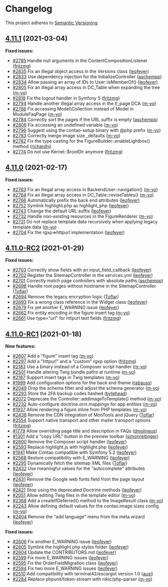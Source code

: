 # Changelog

This project adheres to [Semantic Versioning].

## [4.11.1] (2021-03-04)

**Fixed issues:**

- [#2785] Handle null arguments in the ContentCompositionListener ([fritzmg])
- [#2835] Fix an illegal object access in the Versions class ([leofeyer])
- [#2833] Use dependency injection for the InitializeController ([aschempp])
- [#2834] Allow passing an array of IDs to User::isMemberOf() ([leofeyer])
- [#2805] Fix an illegal array access in DC_Table when expanding the tree ([m-vo])
- [#2818] Fix the logout handler in Symfony 5 ([fritzmg])
- [#2794] Handle another illegal array access in the tl_page DCA ([m-vo])
- [#2788] Fix accessing Model\Collection instead of Model in ModuleFaqPage ([m-vo])
- [#2784] Correctly sort the pages if the URL suffix is empty ([aschempp])
- [#2806] Fix accessing an undefined variable ([m-vo])
- [#2796] Suggest using the contao-setup binary with @php prefix ([m-vo])
- [#2783] Correctly merge image size _defaults ([m-vo])
- [#2782] Fix the type casting for the FigureBuilder::enableLightbox() method ([richardhj])
- [#2774] Do not use Kernel::$rootDir anymore ([fritzmg])

## [4.11.0] (2021-02-17)

**Fixed issues:**

- [#2763] Fix an illegal array access in BackendUser::navigation() ([m-vo])
- [#2764] Fix an illegal array access in DC_Table::reviseTables() ([m-vo])
- [#2766] Automatically prefix the back end attributes ([leofeyer])
- [#2752] Symlink highlight.php as highlight_php ([leofeyer])
- [#2743] Change the default URL suffix ([leofeyer])
- [#2732] Handle non-existing resources in the FigureRenderer ([m-vo])
- [#2731] Do not replace template data recursively when applying legacy template data ([m-vo])
- [#2704] Fix the rgxp=>httpurl implementation ([leofeyer])

## [4.11.0-RC2] (2021-01-29)

**Fixed issues:**

- [#2703] Correctly show fields with an input_field_callback ([leofeyer])
- [#2702] Register the SitemapController in the services.yml ([leofeyer])
- [#2701] Correctly match page controllers with absolute paths ([aschempp])
- [#2698] Handle root pages without hostname in the SitemapController ([Toflar])
- [#2694] Remove the legacy encryption logic ([Toflar])
- [#2693] Fix a wrong class reference in the Widget class ([leofeyer])
- [#2679] Fix yet another E_WARNING issue ([leofeyer])
- [#2662] Fix entity encoding in the figure insert tag ([m-vo])
- [#2661] Use type="url" for httpurl text fields ([fritzmg])

## [4.11.0-RC1] (2021-01-18)

**New features:**

- [#2607] Add a "figure" insert tag ([m-vo])
- [#2297] Add a "httpurl" and a "custom" rgxp option ([fritzmg])
- [#2183] Use a binary instead of a Composer script handler ([m-vo])
- [#2501] Handle altering Twig bundle paths at runtime ([m-vo])
- [#2187] Support insert tags in Twig templates ([m-vo])
- [#1999] Add configuration options for the back end theme ([rabauss])
- [#2049] Drop the schema filter and adjust the schema generator ([m-vo])
- [#2293] Store the 2FA backup codes hashed ([bytehead])
- [#2072] Deprecate the Controller::addImageToTemplate() method ([m-vo])
- [#2232] Auto-configure doctrine.orm.mappings for app entities ([m-vo])
- [#1937] Allow rendering a figure inline from PHP templates ([m-vo])
- [#2438] Remove the CDN integration of MooTools and jQuery ([Toflar])
- [#2554] Support native transport and other mailer transport options ([fritzmg])
- [#1779] Allow overriding page title and description in FAQs ([dmolineus])
- [#1301] Add a "copy URL" button in the preview toolbar ([simonreitinger])
- [#2600] Remove the Composer script handler ([leofeyer])
- [#2593] Replace highlight.js with highlight.php ([leofeyer])
- [#1941] Make Contao compatible with Symfony 5.2 ([leofeyer])
- [#2568] Restore compatibility with E_WARNING ([leofeyer])
- [#2295] Dynamically fetch the sitemap XML files ([Toflar])
- [#2432] Use meaningful values for the "autocomplete" attributes ([leofeyer])
- [#2431] Remove the Google web fonts field from the page layout ([leofeyer])
- [#2421] Stop using the deprecated Doctrine methods ([leofeyer])
- [#2051] Allow editing Twig files in the template editor ([m-vo])
- [#2368] Add a createIfDeferred() method to the ImageResult class ([m-vo])
- [#2243] Allow defining default values for the contao.image.sizes config ([m-vo])
- [#2404] Remove the "add language" menu from the meta wizard ([leofeyer])

**Fixed issues:**

- [#2606] Fix another E_WARNING issue ([leofeyer])
- [#2605] Symlink the highlight.php styles folder ([leofeyer])
- [#2604] Update the CONTRIBUTORS.md ([leofeyer])
- [#2599] Fix more E_WARNING issues ([leofeyer])
- [#2595] Fix the OrderFieldMigration class ([leofeyer])
- [#2594] Fix two more E_WARNING issues ([leofeyer])
- [#2510] Add compatibility with terminal42/escargot version 1.0 ([ausi])
- [#2284] Replace phpunit/token-stream with nikic/php-parser ([m-vo])

[Semantic Versioning]: https://semver.org/spec/v2.0.0.html
[4.11.1]: https://github.com/contao/contao/releases/tag/4.11.1
[4.11.0]: https://github.com/contao/contao/releases/tag/4.11.0
[4.11.0-RC2]: https://github.com/contao/contao/releases/tag/4.11.0-RC2
[4.11.0-RC1]: https://github.com/contao/contao/releases/tag/4.11.0-RC1
[aschempp]: https://github.com/aschempp
[ausi]: https://github.com/ausi
[bytehead]: https://github.com/bytehead
[dmolineus]: https://github.com/dmolineus
[fritzmg]: https://github.com/fritzmg
[leofeyer]: https://github.com/leofeyer
[m-vo]: https://github.com/m-vo
[rabauss]: https://github.com/rabauss
[richardhj]: https://github.com/richardhj
[simonreitinger]: https://github.com/simonreitinger
[Toflar]: https://github.com/Toflar
[#2785]: https://github.com/contao/contao/pull/2785
[#2835]: https://github.com/contao/contao/pull/2835
[#2833]: https://github.com/contao/contao/pull/2833
[#2834]: https://github.com/contao/contao/pull/2834
[#2805]: https://github.com/contao/contao/pull/2805
[#2818]: https://github.com/contao/contao/pull/2818
[#2794]: https://github.com/contao/contao/pull/2794
[#2788]: https://github.com/contao/contao/pull/2788
[#2784]: https://github.com/contao/contao/pull/2784
[#2806]: https://github.com/contao/contao/pull/2806
[#2796]: https://github.com/contao/contao/pull/2796
[#2783]: https://github.com/contao/contao/pull/2783
[#2782]: https://github.com/contao/contao/pull/2782
[#2774]: https://github.com/contao/contao/pull/2774
[#2763]: https://github.com/contao/contao/pull/2763
[#2764]: https://github.com/contao/contao/pull/2764
[#2766]: https://github.com/contao/contao/pull/2766
[#2752]: https://github.com/contao/contao/pull/2752
[#2743]: https://github.com/contao/contao/pull/2743
[#2732]: https://github.com/contao/contao/pull/2732
[#2731]: https://github.com/contao/contao/pull/2731
[#2704]: https://github.com/contao/contao/pull/2704
[#2703]: https://github.com/contao/contao/pull/2703
[#2702]: https://github.com/contao/contao/pull/2702
[#2701]: https://github.com/contao/contao/pull/2701
[#2698]: https://github.com/contao/contao/pull/2698
[#2694]: https://github.com/contao/contao/pull/2694
[#2693]: https://github.com/contao/contao/pull/2693
[#2679]: https://github.com/contao/contao/pull/2679
[#2662]: https://github.com/contao/contao/pull/2662
[#2661]: https://github.com/contao/contao/pull/2661
[#2607]: https://github.com/contao/contao/pull/2607
[#2297]: https://github.com/contao/contao/pull/2297
[#2183]: https://github.com/contao/contao/pull/2183
[#2501]: https://github.com/contao/contao/pull/2501
[#2187]: https://github.com/contao/contao/pull/2187
[#1999]: https://github.com/contao/contao/pull/1999
[#2049]: https://github.com/contao/contao/pull/2049
[#2293]: https://github.com/contao/contao/pull/2293
[#2072]: https://github.com/contao/contao/pull/2072
[#2232]: https://github.com/contao/contao/pull/2232
[#1937]: https://github.com/contao/contao/pull/1937
[#2438]: https://github.com/contao/contao/pull/2438
[#2554]: https://github.com/contao/contao/pull/2554
[#1779]: https://github.com/contao/contao/pull/1779
[#1301]: https://github.com/contao/contao/pull/1301
[#2600]: https://github.com/contao/contao/pull/2600
[#2593]: https://github.com/contao/contao/pull/2593
[#1941]: https://github.com/contao/contao/pull/1941
[#2568]: https://github.com/contao/contao/pull/2568
[#2295]: https://github.com/contao/contao/pull/2295
[#2432]: https://github.com/contao/contao/pull/2432
[#2431]: https://github.com/contao/contao/pull/2431
[#2421]: https://github.com/contao/contao/pull/2421
[#2051]: https://github.com/contao/contao/pull/2051
[#2368]: https://github.com/contao/contao/pull/2368
[#2243]: https://github.com/contao/contao/pull/2243
[#2404]: https://github.com/contao/contao/pull/2404
[#2606]: https://github.com/contao/contao/pull/2606
[#2605]: https://github.com/contao/contao/pull/2605
[#2604]: https://github.com/contao/contao/pull/2604
[#2599]: https://github.com/contao/contao/pull/2599
[#2595]: https://github.com/contao/contao/pull/2595
[#2594]: https://github.com/contao/contao/pull/2594
[#2510]: https://github.com/contao/contao/pull/2510
[#2284]: https://github.com/contao/contao/pull/2284
